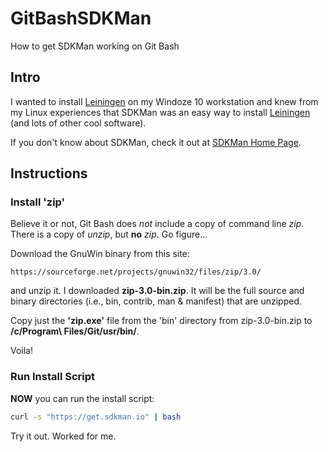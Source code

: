 # GitBashSDKMan
How to get SDKMan working on Git Bash

## Intro
I wanted to install [Leiningen](https://leiningen.org) on my Windoze 10 workstation and knew from my Linux experiences that SDKMan was an easy way to install [Leiningen](https://leiningen.org) (and lots of other cool software).

If you don't know about SDKMan, check it out at [SDKMan Home Page](https://sdkman.io/).

## Instructions
### Install 'zip'
Believe it or not, Git Bash does *not* include a copy of command line *zip*. There is a copy of *unzip*, but **no** *zip*. Go figure...

Download the GnuWin binary from this site:

    https://sourceforge.net/projects/gnuwin32/files/zip/3.0/

and unzip it. I downloaded **zip-3.0-bin.zip**. It will be the full source and binary directories (i.e., bin, contrib, man & manifest) that are unzipped.

Copy just the **'zip.exe'** file from the 'bin' directory from zip-3.0-bin.zip to **/c/Program\ Files/Git/usr/bin/**.

Voila!

### Run Install Script
**NOW** you can run the install script:
```bash
curl -s "https://get.sdkman.io" | bash
```

Try it out. Worked for me.
